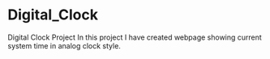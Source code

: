 # Digital_Clock
Digital Clock Project
In this project I have created webpage showing current system time in analog clock style.
